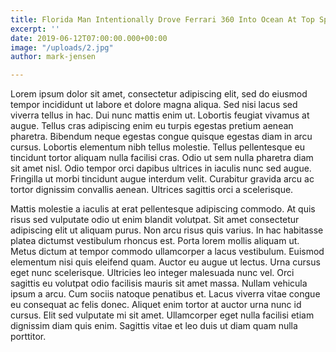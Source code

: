 ```yaml
---
title: Florida Man Intentionally Drove Ferrari 360 Into Ocean At Top Speed
excerpt: ''
date: 2019-06-12T07:00:00.000+00:00
image: "/uploads/2.jpg"
author: mark-jensen

---
```

Lorem ipsum dolor sit amet, consectetur adipiscing elit, sed do eiusmod tempor incididunt ut labore et dolore magna aliqua. Sed nisi lacus sed viverra tellus in hac. Dui nunc mattis enim ut. Lobortis feugiat vivamus at augue. Tellus cras adipiscing enim eu turpis egestas pretium aenean pharetra. Bibendum neque egestas congue quisque egestas diam in arcu cursus. Lobortis elementum nibh tellus molestie. Tellus pellentesque eu tincidunt tortor aliquam nulla facilisi cras. Odio ut sem nulla pharetra diam sit amet nisl. Odio tempor orci dapibus ultrices in iaculis nunc sed augue. Fringilla ut morbi tincidunt augue interdum velit. Curabitur gravida arcu ac tortor dignissim convallis aenean. Ultrices sagittis orci a scelerisque.

Mattis molestie a iaculis at erat pellentesque adipiscing commodo. At quis risus sed vulputate odio ut enim blandit volutpat. Sit amet consectetur adipiscing elit ut aliquam purus. Non arcu risus quis varius. In hac habitasse platea dictumst vestibulum rhoncus est. Porta lorem mollis aliquam ut. Metus dictum at tempor commodo ullamcorper a lacus vestibulum. Euismod elementum nisi quis eleifend quam. Auctor eu augue ut lectus. Urna cursus eget nunc scelerisque. Ultricies leo integer malesuada nunc vel. Orci sagittis eu volutpat odio facilisis mauris sit amet massa. Nullam vehicula ipsum a arcu. Cum sociis natoque penatibus et. Lacus viverra vitae congue eu consequat ac felis donec. Aliquet enim tortor at auctor urna nunc id cursus. Elit sed vulputate mi sit amet. Ullamcorper eget nulla facilisi etiam dignissim diam quis enim. Sagittis vitae et leo duis ut diam quam nulla porttitor.
